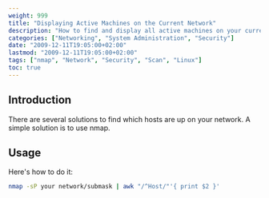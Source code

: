 ```yaml
---
weight: 999
title: "Displaying Active Machines on the Current Network"
description: "How to find and display all active machines on your current network using nmap."
categories: ["Networking", "System Administration", "Security"]
date: "2009-12-11T19:05:00+02:00"
lastmod: "2009-12-11T19:05:00+02:00"
tags: ["nmap", "Network", "Security", "Scan", "Linux"]
toc: true
---
```


## Introduction

There are several solutions to find which hosts are up on your network. A simple solution is to use nmap.

## Usage

Here's how to do it:

```bash
nmap -sP your network/submask | awk "/^Host/"'{ print $2 }'
```
